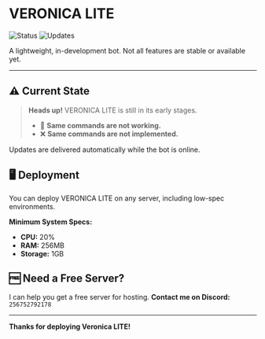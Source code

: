 # VERONICA LITE

![Status](https://img.shields.io/badge/Status-Under%20Development-orange)
![Updates](https://img.shields.io/badge/Updates-Automatic-green)

A lightweight, in-development bot. Not all features are stable or available yet.

---

## ⚠️ Current State

> **Heads up!** VERONICA LITE is still in its early stages.
> - 🔨 **Same commands are not working.**
> - ❌ **Same commands are not implemented.**

Updates are delivered automatically while the bot is online.

## 🖥️ Deployment

You can deploy VERONICA LITE on any server, including low-spec environments.

**Minimum System Specs:**
- **CPU:** 20%
- **RAM:** 256MB
- **Storage:** 1GB

## 🆓 Need a Free Server?

I can help you get a free server for hosting.
**Contact me on Discord:** `256752792178`

---

**Thanks for deploying Veronica LITE!**
